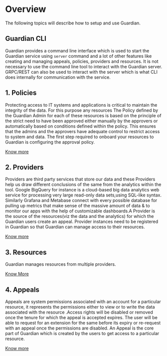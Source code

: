 # Overview

The following topics will describe how to setup and use Guardian.

## Guardian CLI

Guardian provides a command line interface which is used to start the Guardian service using `server` command and a lot of other features like creating and managing appeals, policies, providers and resources. It is not necessary to use the command line tool to interact with the Guardian server. GRPC/REST can also be used to interact with the server which is what CLI does internally for communication with the service.


## 1. Policies

Protecting access to IT systems and applications is critical to maintain the integrity of the data. For this purpose any resources 
The Policy defined by the Guardian Admin for each of these resources is based on the principle of the strict need to have been approved either manually by the approvers or automatically based on conditions defined within the policy. This ensures that the admins and the approvers have adequate control to restrict access to system and data.
The first step required to onboard your resources to Guardian is configuring the approval policy.

[Know more](./managing-policies.mdx)

## 2. Providers

Providers are third party services that store our data and these Providers help us draw different conclusions of the same from the analytics within the tool. Google BigQuery for instance is a cloud-based big data analytics web service for processing very large read-only data sets,using SQL-like syntax. Similarly Grafana and Metabase connect with every possible database for pulling up metrics that make sense of the massive amount of data & to monitor our apps with the help of customizable dashboards.A Provider is the source of the resources(viz the data and the analytics) for which the Guardian users create an appeal. Provider instances need to be registered in Guardian so that Guardian can manage access to their resources.

[Know more](./managing-providers.mdx)

## 3. Resources

Guardian manages resources from multiple providers.

[Know More](./managing-resources.mdx)

## 4. Appeals

Appeals are system permissions associated with an account for a particular resource, it represents the permissions either to view or to write the data associated with the resource .Access rights will be disabled or removed once the tenure for which the appeal is accepted expires. The user will be able to request for an extension for the same before its expiry or re-request with an appeal once the permissions are disabled.
An Appeal is the core part of Guardian which is created by the users to get access to a particular resource.

[Know more](./managing-appeals.mdx)
